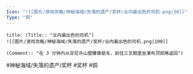 ```yaml
---
Icon: "![[图片/游戏攻略/神秘海域/失落的遗产/奖杯/业内最出色的司机.png|30]]"
Type: "铜"
---
```

```ad-common-bronze-trophy
title: (Title:: "业内最出色的司机")
![[图片/游戏攻略/神秘海域/失落的遗产/奖杯/业内最出色的司机.png|100]]

(Comment:: "在 3 分钟内从甘尼许山壁雕像驱车，前往三叉戟堡垒瀑布顶部再返回")
```

#神秘海域/失落的遗产/奖杯 #奖杯 #铜
